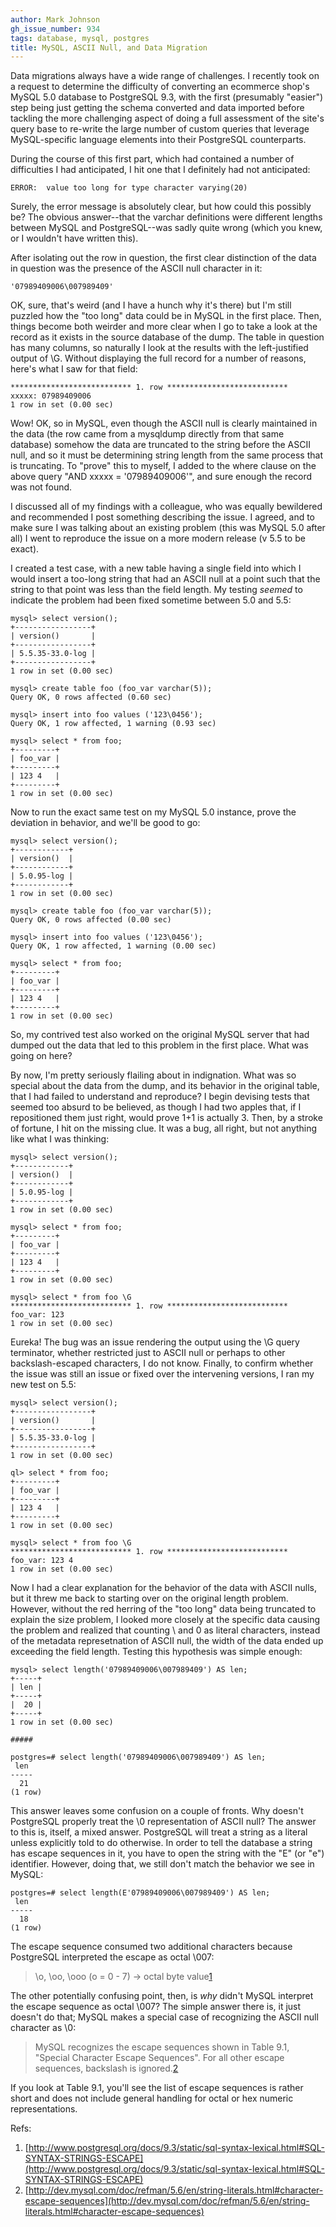 ```yaml
---
author: Mark Johnson
gh_issue_number: 934
tags: database, mysql, postgres
title: MySQL, ASCII Null, and Data Migration
---
```




Data migrations always have a wide range of challenges. I recently took on a request to determine the difficulty of converting an ecommerce shop's MySQL 5.0 database to PostgreSQL 9.3, with the first (presumably "easier") step being just getting the schema converted and data imported before tackling the more challenging aspect of doing a full assessment of the site's query base to re-write the large number of custom queries that leverage MySQL-specific language elements into their PostgreSQL counterparts.

During the course of this first part, which had contained a number of difficulties I had anticipated, I hit one that I definitely had not anticipated:

```
ERROR:  value too long for type character varying(20)
```

Surely, the error message is absolutely clear, but how could this possibly be? The obvious answer--that the varchar definitions were different lengths between MySQL and PostgreSQL--was sadly quite wrong (which you knew, or I wouldn't have written this).

After isolating out the row in question, the first clear distinction of the data in question was the presence of the ASCII null character in it:

```
'07989409006\007989409'
```

OK, sure, that's weird (and I have a hunch why it's there) but I'm still puzzled how the "too long" data could be in MySQL in the first place. Then, things become both weirder and more clear when I go to take a look at the record as it exists in the source database of the dump. The table in question has many columns, so naturally I look at the results with the left-justified output of \G. Without displaying the full record for a number of reasons, here's what I saw for that field:

```
*************************** 1. row ***************************
xxxxx: 07989409006
1 row in set (0.00 sec)
```

Wow! OK, so in MySQL, even though the ASCII null is clearly maintained in the data (the row came from a mysqldump directly from that same database) somehow the data are truncated to the string before the ASCII null, and so it must be determining string length from the same process that is truncating. To "prove" this to myself, I added to the where clause on the above query "AND xxxxx = '07989409006'", and sure enough the record was not found.

I discussed all of my findings with a colleague, who was equally bewildered and recommended I post something describing the issue. I agreed, and to make sure I was talking about an existing problem (this was MySQL 5.0 after all) I went to reproduce the issue on a more modern release (v 5.5 to be exact).

I created a test case, with a new table having a single field into which I would insert a too-long string that had an ASCII null at a point such that the string to that point was less than the field length. My testing *seemed* to indicate the problem had been fixed sometime between 5.0 and 5.5:

```
mysql> select version();
+-----------------+
| version()       |
+-----------------+
| 5.5.35-33.0-log |
+-----------------+
1 row in set (0.00 sec)

mysql> create table foo (foo_var varchar(5));
Query OK, 0 rows affected (0.60 sec)

mysql> insert into foo values ('123\0456');
Query OK, 1 row affected, 1 warning (0.93 sec)

mysql> select * from foo;
+---------+
| foo_var |
+---------+
| 123 4   |
+---------+
1 row in set (0.00 sec)
```

Now to run the exact same test on my MySQL 5.0 instance, prove the deviation in behavior, and we'll be good to go:

```
mysql> select version();
+------------+
| version()  |
+------------+
| 5.0.95-log |
+------------+
1 row in set (0.00 sec)

mysql> create table foo (foo_var varchar(5));
Query OK, 0 rows affected (0.00 sec)

mysql> insert into foo values ('123\0456');
Query OK, 1 row affected, 1 warning (0.00 sec)

mysql> select * from foo;
+---------+
| foo_var |
+---------+
| 123 4   |
+---------+
1 row in set (0.00 sec)
```

So, my contrived test also worked on the original MySQL server that had dumped out the data that led to this problem in the first place. What was going on here?

By now, I'm pretty seriously flailing about in indignation. What was so special about the data from the dump, and its behavior in the original table, that I had failed to understand and reproduce? I begin devising tests that seemed too absurd to be believed, as though I had two apples that, if I repositioned them just right, would prove 1+1 is actually 3. Then, by a stroke of fortune, I hit on the missing clue. It was a bug, all right, but not anything like what I was thinking:

```
mysql> select version();
+------------+
| version()  |
+------------+
| 5.0.95-log |
+------------+
1 row in set (0.00 sec)

mysql> select * from foo;
+---------+
| foo_var |
+---------+
| 123 4   |
+---------+
1 row in set (0.00 sec)

mysql> select * from foo \G
*************************** 1. row ***************************
foo_var: 123
1 row in set (0.00 sec)
```

Eureka! The bug was an issue rendering the output using the \G query terminator, whether restricted just to ASCII null or perhaps to other backslash-escaped characters, I do not know. Finally, to confirm whether the issue was still an issue or fixed over the intervening versions, I ran my new test on 5.5:

```
mysql> select version();
+-----------------+
| version()       |
+-----------------+
| 5.5.35-33.0-log |
+-----------------+
1 row in set (0.00 sec)

ql> select * from foo;
+---------+
| foo_var |
+---------+
| 123 4   |
+---------+
1 row in set (0.00 sec)

mysql> select * from foo \G
*************************** 1. row ***************************
foo_var: 123 4
1 row in set (0.00 sec)
```

Now I had a clear explanation for the behavior of the data with ASCII nulls, but it threw me back to starting over on the original length problem. However, without the red herring of the "too long" data being truncated to explain the size problem, I looked more closely at the specific data causing the problem and realized that counting \ and 0 as literal characters, instead of the metadata represetnation of ASCII null, the width of the data ended up exceeding the field length. Testing this hypothesis was simple enough:

```
mysql> select length('07989409006\007989409') AS len;
+-----+
| len |
+-----+
|  20 |
+-----+
1 row in set (0.00 sec)

#####

postgres=# select length('07989409006\007989409') AS len;
 len
-----
  21
(1 row)
```

This answer leaves some confusion on a couple of fronts. Why doesn't PostgreSQL properly treat the \0 representation of ASCII null? The answer to this is, itself, a mixed answer. PostgreSQL will treat a string as a literal unless explicitly told to do otherwise. In order to tell the database a string has escape sequences in it, you have to open the string with the "E" (or "e") identifier. However, doing that, we still don't match the behavior we see in MySQL:

```
postgres=# select length(E'07989409006\007989409') AS len;
 len
-----
  18
(1 row)
```

The escape sequence consumed two additional characters because PostgreSQL interpreted the escape as octal \007:

> \o, \oo, \ooo (o = 0 - 7) -> octal byte value[1](#r1)

The other potentially confusing point, then, is *why* didn't MySQL interpret the escape sequence as octal \007? The simple answer there is, it just doesn't do that; MySQL makes a special case of recognizing the ASCII null character as \0:

> MySQL recognizes the escape sequences shown in Table 9.1, "Special Character Escape Sequences". For all other escape sequences, backslash is ignored.[2](#r2)

If you look at Table 9.1, you'll see the list of escape sequences is rather short and does not include general handling for octal or hex numeric representations.

Refs:

1. []()[http://www.postgresql.org/docs/9.3/static/sql-syntax-lexical.html#SQL-SYNTAX-STRINGS-ESCAPE](http://www.postgresql.org/docs/9.3/static/sql-syntax-lexical.html#SQL-SYNTAX-STRINGS-ESCAPE)
1. []()[http://dev.mysql.com/doc/refman/5.6/en/string-literals.html#character-escape-sequences](http://dev.mysql.com/doc/refman/5.6/en/string-literals.html#character-escape-sequences)


